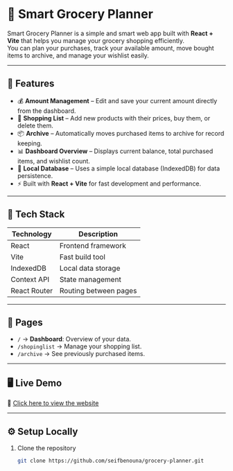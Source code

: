 # 🛒 Smart Grocery Planner

Smart Grocery Planner is a simple and smart web app built with **React + Vite** that helps you manage your grocery shopping efficiently.  
You can plan your purchases, track your available amount, move bought items to archive, and manage your wishlist easily.

---

## 🚀 Features

- 💰 **Amount Management** – Edit and save your current amount directly from the dashboard.
- 🧾 **Shopping List** – Add new products with their prices, buy them, or delete them.
- 📦 **Archive** – Automatically moves purchased items to archive for record keeping.
- 📊 **Dashboard Overview** – Displays current balance, total purchased items, and wishlist count.
- 💾 **Local Database** – Uses a simple local database (IndexedDB) for data persistence.
- ⚡ Built with **React + Vite** for fast development and performance.

---

## 🧠 Tech Stack

| Technology   | Description           |
| ------------ | --------------------- |
| React        | Frontend framework    |
| Vite         | Fast build tool       |
| IndexedDB    | Local data storage    |
| Context API  | State management      |
| React Router | Routing between pages |

---

## 🧩 Pages

- `/` → **Dashboard**: Overview of your data.
- `/shopinglist` → Manage your shopping list.
- `/archive` → See previously purchased items.

---

## 🖥️ Live Demo

🔗 [Click here to view the website](https://seifbenouna.github.io/grocery-planner/)

---

## ⚙️ Setup Locally

1. Clone the repository
   ```bash
   git clone https://github.com/seifbenouna/grocery-planner.git
   ```
